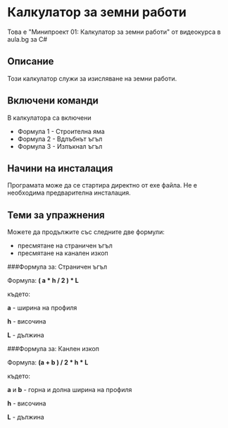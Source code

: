 ﻿# Калкулатор за земни работи
Това е "Минипроект 01: Калкулатор за земни работи" от видеокурса в aula.bg за C#

## Описание
Този калкулатор служи за изисляване на земни работи.

## Включени команди

В калкулатора са включени

* Формула 1 - Строителна яма
* Формула 2 - Вдлъбнът ъгъл
* Формула 3 - Изпъкнал ъгъл

## Начини на инсталация

Програмата може да се стартира директно от exe файла. Не е необходима предварителна инсталация.

## Теми за упражнения

Можете да продължите със следните две формули:
 - пресмятане на страничен ъгъл
 - пресмятане на канален изкоп

###Формула за: Страничен ъгъл

Формула: **( а * h / 2 ) * L**

където:

**а** - ширина на профиля

**h** - височина

**L** - дължина



###Формула за: Канлен изкоп

Формула: **(а + b ) / 2 * h * L**

където:

**а** и **b** - горна и долна ширина на профиля

**h** - височина

**L** - дължина
